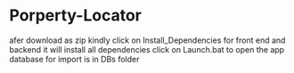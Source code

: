 # Porperty-Locator

afer download as zip
kindly click on Install_Dependencies for front end and backend it will install all dependencies
click on Launch.bat to open the app
database for import is in DBs folder
